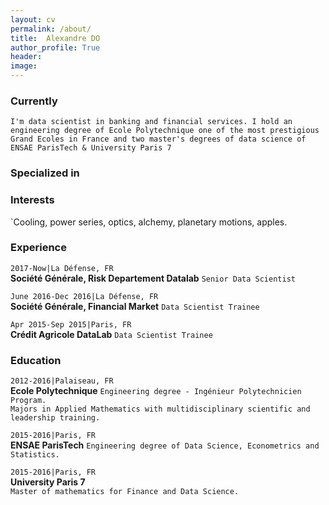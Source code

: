 ```yaml
---
layout: cv
permalink: /about/
title:  Alexandre DO
author_profile: True
header:
image:
---
```



### Currently
    
   `I'm data scientist in banking and financial services. I hold an engineering degree of Ecole Polytechnique one of the most prestigious Grand Ecoles in France and two master's degrees of data science of ENSAE ParisTech & University Paris 7`

### Specialized in



### Interests

`Cooling, power series, optics, alchemy, planetary motions, apples.

### Experience
`2017-Now|La Défense, FR`  
    **Société Générale, Risk Departement Datalab**
        `Senior Data Scientist`  
   
`June 2016-Dec 2016|La Défense, FR`  
    **Société Générale, Financial Market**
        `Data Scientist Trainee`  

`Apr 2015-Sep 2015|Paris, FR`  
    **Crédit Agricole  DataLab** 
        `Data Scientist Trainee`     


### Education

`2012-2016|Palaiseau, FR`  
    **Ecole Polytechnique**
        `Engineering degree - Ingénieur Polytechnicien Program. `  
        `Majors in Applied Mathematics with multidisciplinary scientific and leadership training.` 

`2015-2016|Paris, FR`  
    **ENSAE ParisTech** 
        `Engineering degree of Data Science, Econometrics and Statistics. `

`2015-2016|Paris, FR `  
    **University Paris 7**  
        `Master of mathematics for Finance and Data Science.`





